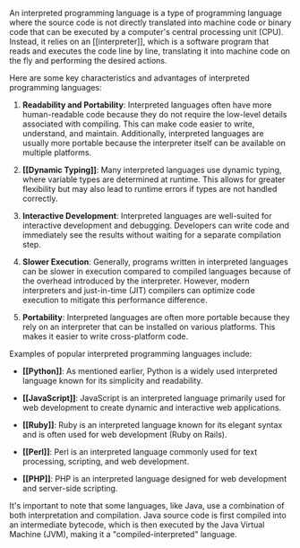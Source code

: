   
An interpreted programming language is a type of programming language where the source code is not directly translated into machine code or binary code that can be executed by a computer's central processing unit (CPU). Instead, it relies on an [[interpreter]], which is a software program that reads and executes the code line by line, translating it into machine code on the fly and performing the desired actions.

Here are some key characteristics and advantages of interpreted programming languages:

1. **Readability and Portability**: Interpreted languages often have more human-readable code because they do not require the low-level details associated with compiling. This can make code easier to write, understand, and maintain. Additionally, interpreted languages are usually more portable because the interpreter itself can be available on multiple platforms.
    
2. **[[Dynamic Typing]]**: Many interpreted languages use dynamic typing, where variable types are determined at runtime. This allows for greater flexibility but may also lead to runtime errors if types are not handled correctly.
    
3. **Interactive Development**: Interpreted languages are well-suited for interactive development and debugging. Developers can write code and immediately see the results without waiting for a separate compilation step.
    
4. **Slower Execution**: Generally, programs written in interpreted languages can be slower in execution compared to compiled languages because of the overhead introduced by the interpreter. However, modern interpreters and just-in-time (JIT) compilers can optimize code execution to mitigate this performance difference.
    
5. **Portability**: Interpreted languages are often more portable because they rely on an interpreter that can be installed on various platforms. This makes it easier to write cross-platform code.
    

Examples of popular interpreted programming languages include:

- **[[Python]]**: As mentioned earlier, Python is a widely used interpreted language known for its simplicity and readability.
    
- **[[JavaScript]]**: JavaScript is an interpreted language primarily used for web development to create dynamic and interactive web applications.
    
- **[[Ruby]]**: Ruby is an interpreted language known for its elegant syntax and is often used for web development (Ruby on Rails).
    
- **[[Perl]]**: Perl is an interpreted language commonly used for text processing, scripting, and web development.
    
- **[[PHP]]**: PHP is an interpreted language designed for web development and server-side scripting.
    

It's important to note that some languages, like Java, use a combination of both interpretation and compilation. Java source code is first compiled into an intermediate bytecode, which is then executed by the Java Virtual Machine (JVM), making it a "compiled-interpreted" language.